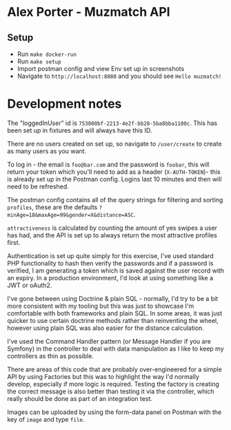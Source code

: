# Alex Porter - Muzmatch API


## Setup
- Run `make docker-run`
- Run `make setup`
- Import postman config and view Env set up in screenshots
- Navigate to `http://localhost:8080` and you should see `Hello muzmatch!`

# Development notes

The "loggedInUser" id is `753080bf-2213-4e2f-bb28-5ba8bba1100c`. This has been set up in fixtures and will always have this ID.

There are no users created on set up, so navigate to `/user/create` to create as many users as you want.

To log in - the email is `foo@bar.com` and the password is `foobar`, this will return your token which you'll need to add as a header (`X-AUTH-TOKEN`)- this is already set up in the Postman config. Logins last 10 minutes and then will need to be refreshed.

The postman config contains all of the query strings for filtering and sorting `profiles`, these are the defaults `?minAge=18&maxAge=99&gender=X&distance=ASC`.

`attractiveness` is calculated by counting the amount of yes swipes a user has had, and the API is set up to always return the most attractive profiles first.

Authentication is set up quite simply for this exercise, I've used standard PHP functionality to hash then verify the passwords and if a password is verified, I am generating a token which is saved against the user record with an expiry.
In a production environment, I'd look at using something like a JWT or oAuth2.

I've gone between using Doctrine & plain SQL - normally, I'd try to be a bit more consistent with my tooling but this was just to showcase I'm comfortable with both frameworks and plain SQL. In some areas, it was just quicker to use certain doctrine methods rather than reinventing the wheel, however using plain SQL was also easier for the distance calculation.

I've used the Command Handler pattern (or Message Handler if you are Symfony) in the controller to deal with data manipulation as I like to keep my controllers as thin as possible.

There are areas of this code that are probably over-engineered for a simple API by using Factories but this was to highlight the way I'd normally develop, especially if more logic is required. Testing the factory is creating the correct message is also better than testing it via the controller, which really should be done as part of an integration test.

Images can be uploaded by using the form-data panel on Postman with the key of `image` and type `file`.